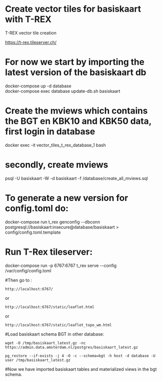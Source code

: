 # Create vector tiles for basiskaart with T-REX

T-REX vector tile creation

https://t-rex.tileserver.ch/

# For now we start by importing the latest version of the basiskaart db 
docker-compose up -d database  
docker-compose exec database update-db.sh basiskaart
# Create the mviews which contains the BGT en KBK10 and KBK50 data, first login in database
docker exec -it vector_tiles_t_rex_database_1 bash
# secondly, create mviews
psql -U basiskaart -W -d basiskaart -f /database/create_all_mviews.sql

# To generate a new version for config.toml do:
docker-compose run t_rex genconfig --dbconn postgresql://basiskaart:insecure@database/basiskaart > config/config.toml.template

# Run T-Rex tileserver: 
docker-compose run -p 6767:6767 t_rex serve --config  /var/config/config.toml

#Then go to :
 
 `http://localhost:6767/`
 
 or 
 
 
 `http://localhost:6767/static/leaflet.html`
 
 or
 
 `http://localhost:6767/static/leaflet_topo_wm.html`
 
 
#Load basiskaart schema BGT in other database: 
 
`wget -O /tmp/basiskaart_latest.gz -nc https://admin.data.amsterdam.nl/postgres/basiskaart_latest.gz`

`pg_restore --if-exists -j 4 -O -c --schema=bgt -h host -d database -U user /tmp/basiskaart_latest.gz`


#Now we have imported basiskaart tables and materialized views in the bgt schema.  
